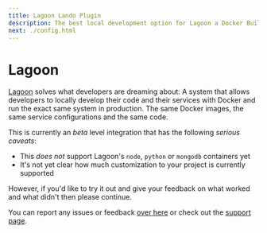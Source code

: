 ```yaml
---
title: Lagoon Lando Plugin
description: The best local development option for Lagoon a Docker Build and Deploy System for OpenShift & Kubernetes.
next: ./config.html
---
```


# Lagoon

[Lagoon](https://docs.lagoon.sh/lagoon/) solves what developers are dreaming about: A system that allows developers to locally develop their code and their services with Docker and run the exact same system in production. The same Docker images, the same service configurations and the same code.

This is currently an _beta_ level integration that has the following _serious caveats_:

* This _does not_ support Lagoon's `node`, `python` or `mongodb` containers yet
* It's not yet clear how much customization to your project is currently supported

However, if you'd like to try it out and give your feedback on what worked and what didn't then please continue.

You can report any issues or feedback [over here](https://github.com/lando/lagoon/issues/new/choose) or check out the [support page](./support.md).
